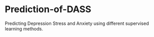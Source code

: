 # Prediction-of-DASS
Predicting Depression Stress and Anxiety using different supervised learning methods.
